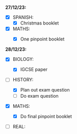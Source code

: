 **27/12/23:**

- [x] SPANISH:
	- [x] Christmas booklet
- [x] MATHS:
	- [x] One pinpoint booklet


**28/12/23:**
- [x] BIOLOGY:
	- [x] IGCSE paper
- [ ] HISTORY:
	- [x] Plan out exam question
	- [ ] Do exam question
- [x] MATHS:
	- [x] Do final pinpoint booklet
- [ ] REAL:

